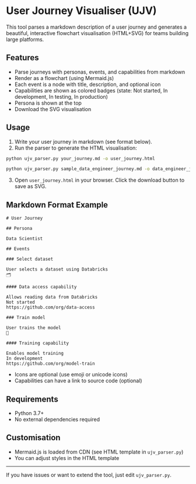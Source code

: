 # User Journey Visualiser (UJV)

This tool parses a markdown description of a user journey and generates a beautiful, interactive flowchart visualisation (HTML+SVG) for teams building large platforms.

## Features
- Parse journeys with personas, events, and capabilities from markdown
- Render as a flowchart (using Mermaid.js)
- Each event is a node with title, description, and optional icon
- Capabilities are shown as colored badges (state: Not started, In development, In testing, In production)
- Persona is shown at the top
- Download the SVG visualisation

## Usage

1. Write your user journey in markdown (see format below).
2. Run the parser to generate the HTML visualisation:

```bash
python ujv_parser.py your_journey.md -o user_journey.html
```

```bash
python ujv_parser.py sample_data_engineer_journey.md -o data_engineer_journey.html
```

3. Open `user_journey.html` in your browser. Click the download button to save as SVG.

## Markdown Format Example

```
# User Journey

## Persona

Data Scientist

## Events

### Select dataset

User selects a dataset using Databricks
🗂️

#### Data access capability

Allows reading data from Databricks
Not started
https://github.com/org/data-access

### Train model

User trains the model
🤖

#### Training capability

Enables model training
In development
https://github.com/org/model-train
```

- Icons are optional (use emoji or unicode icons)
- Capabilities can have a link to source code (optional)

## Requirements
- Python 3.7+
- No external dependencies required

## Customisation
- Mermaid.js is loaded from CDN (see HTML template in `ujv_parser.py`)
- You can adjust styles in the HTML template

---

If you have issues or want to extend the tool, just edit `ujv_parser.py`.
